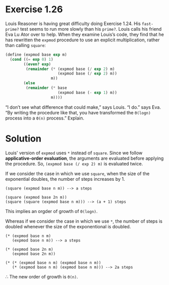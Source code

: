 # Exercise 1.26

Louis Reasoner is having great difficulty doing Exercise 1.24. His `fast-prime?` test seems to run more slowly than his `prime?`. Louis calls his friend Eva Lu Ator over to help. When they examine Louis’s code, they find that he has rewritten the `expmod` procedure to use an explicit multiplication, rather than calling `square`:

```scheme
(define (expmod base exp m)
  (cond ((= exp 0) 1)
        ((even? exp)
         (remainder (* (expmod base (/ exp 2) m)
                       (expmod base (/ exp 2) m))
                    m))
        (else
         (remainder (* base
                       (expmod base (- exp 1) m))
                    m))))
```

“I don’t see what difference that could make,” says Louis. “I do.” says Eva. “By writing the procedure like that, you have transformed the `Θ(logn)` process into a `Θ(n)` process.” Explain.

# Solution

Louis' version of `expmod` uses `*` instead of `square`. Since we follow **applicative-order evaluation**, the arguments are evaluated before applying the procedure. So, `(expmod base (/ exp 2) m)` is evaluated twice.

If we consider the case in which we use `square`, when the size of the exponential doubles, the number of steps increases by 1.

```
(square (expmod base n m)) --> a steps

(square (expmod base 2n m))
(square (square (expmod base n m))) --> (a + 1) steps
```

This implies an orgder of growth of `Θ(logn)`.

Whereas if we consider the case in which we use `*`, the number of steps is doubled whenever the size of the exponentional is doubled.

```
(* (expmod base n m)
   (expmod base n m)) --> a steps

(* (expmod base 2n m)
   (expmod base 2n m))

(* (* (expmod base n m) (expmod base n m))
   (* (expmod base n m) (expmod base n m))) --> 2a steps
```

∴ The new order of growth is `Θ(n)`.